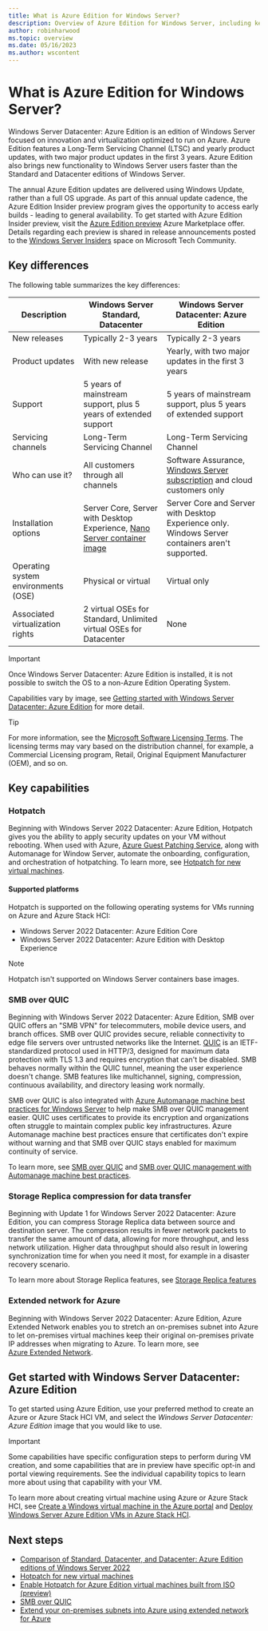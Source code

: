 ```yaml
---
title: What is Azure Edition for Windows Server? 
description: Overview of Azure Edition for Windows Server, including key features and next steps.
author: robinharwood
ms.topic: overview
ms.date: 05/16/2023
ms.author: wscontent 
---
```


# What is Azure Edition for Windows Server?

Windows Server Datacenter: Azure Edition is an edition of Windows Server focused on innovation and
virtualization optimized to run on Azure. Azure Edition features a Long-Term Servicing Channel
(LTSC) and yearly product updates, with two major product updates in the first 3 years. Azure
Edition also brings new functionality to Windows Server users faster than the Standard and
Datacenter editions of Windows Server.

The annual Azure Edition updates are delivered using Windows Update, rather than a full OS upgrade.
As part of this annual update cadence, the Azure Edition Insider preview program gives the
opportunity to access early builds - leading to general availability. To get started with Azure
Edition Insider preview, visit the [Azure Edition preview](https://aka.ms/createWSAEpreview) Azure
Marketplace offer. Details regarding each preview is shared in release announcements posted to the
[Windows Server Insiders](https://techcommunity.microsoft.com/t5/windows-server-insiders/bd-p/WindowsServerInsiders)
space on Microsoft Tech Community.

## Key differences

The following table summarizes the key differences:

| Description | Windows Server Standard, Datacenter | Windows Server Datacenter: Azure Edition |
|--|--|--|
| New releases | Typically 2-3 years | Typically 2-3 years |
| Product updates | With new release | Yearly, with two major updates in the first 3 years |
| Support | 5 years of mainstream support, plus 5 years of extended support | 5 years of mainstream support, plus 5 years of extended support |
| Servicing channels | Long-Term Servicing Channel | Long-Term Servicing Channel |
| Who can use it? | All customers through all channels | Software Assurance, [Windows Server subscription](/azure-stack/hci/manage/vm-activate) and cloud customers only |
| Installation options | Server Core, Server with Desktop Experience, [Nano Server container image](/virtualization/windowscontainers/manage-containers/container-base-images) | Server Core and Server with Desktop Experience only. Windows Server containers aren't supported. |
| Operating system environments (OSE) | Physical or virtual | Virtual only |
| Associated virtualization rights | 2 virtual OSEs for Standard, Unlimited virtual OSEs for Datacenter | None |

> [!IMPORTANT]
> Once Windows Server Datacenter: Azure Edition is installed, it is not possible to switch the OS to a non-Azure Edition Operating System.

Capabilities vary by image, see
[Getting started with Windows Server Datacenter: Azure Edition](#get-started-with-windows-server-datacenter-azure-edition)
for more detail.

> [!TIP]
> For more information, see the
> [Microsoft Software Licensing Terms](https://www.microsoft.com/useterms/). The licensing terms may
> vary based on the distribution channel, for example, a Commercial Licensing program, Retail,
> Original Equipment Manufacturer (OEM), and so on.

## Key capabilities

### Hotpatch

Beginning with Windows Server 2022 Datacenter: Azure Edition, Hotpatch gives you the ability to
apply security updates on your VM without rebooting. When used with Azure,
[Azure Guest Patching Service](/azure/virtual-machines/automatic-vm-guest-patching), along with
Automanage for Window Server, automate the onboarding, configuration, and orchestration of
hotpatching. To learn more, see [Hotpatch for new virtual machines](hotpatch.md).

#### Supported platforms

Hotpatch is supported on the following operating systems for VMs running on Azure and Azure Stack
HCI:

- Windows Server 2022 Datacenter: Azure Edition Core
- Windows Server 2022 Datacenter: Azure Edition with Desktop Experience

> [!NOTE]
> Hotpatch isn't supported on Windows Server containers base images.

### SMB over QUIC

Beginning with Windows Server 2022 Datacenter: Azure Edition, SMB over QUIC offers an "SMB VPN" for
telecommuters, mobile device users, and branch offices. SMB over QUIC provides secure, reliable
connectivity to edge file servers over untrusted networks like the Internet.
[QUIC](https://datatracker.ietf.org/doc/rfc9000/) is an IETF-standardized protocol used in HTTP/3,
designed for maximum data protection with TLS 1.3 and requires encryption that can't be disabled.
SMB behaves normally within the QUIC tunnel, meaning the user experience doesn't change. SMB
features like multichannel, signing, compression, continuous availability, and directory leasing
work normally.

SMB over QUIC is also integrated with
[Azure Automanage machine best practices for Windows Server](/azure/automanage/automanage-windows-server)
to help make SMB over QUIC management easier. QUIC uses certificates to provide its encryption and
organizations often struggle to maintain complex public key infrastructures. Azure Automanage
machine best practices ensure that certificates don't expire without warning and that SMB over QUIC
stays enabled for maximum continuity of service.

To learn more, see [SMB over QUIC](/windows-server/storage/file-server/smb-over-quic) and
[SMB over QUIC management with Automanage machine best practices](/azure/automanage/automanage-smb-over-quic).

### Storage Replica compression for data transfer

Beginning with Update 1 for Windows Server 2022 Datacenter: Azure Edition, you can compress Storage
Replica data between source and destination server. The compression results in fewer network packets
to transfer the same amount of data, allowing for more throughput, and less network utilization.
Higher data throughput should also result in lowering synchronization time for when you need it
most, for example in a disaster recovery scenario.

To learn more about Storage Replica features, see
[Storage Replica features](/windows-server/storage/storage-replica/storage-replica-overview#storage-replica-features)

### Extended network for Azure

Beginning with Windows Server 2022 Datacenter: Azure Edition, Azure Extended Network enables you to
stretch an on-premises subnet into Azure to let on-premises virtual machines keep their original
on-premises private IP addresses when migrating to Azure. To learn more, see  
[Azure Extended Network](/windows-server/manage/windows-admin-center/azure/azure-extended-network).

## Get started with Windows Server Datacenter: Azure Edition

To get started using Azure Edition, use your preferred method to create an Azure or Azure Stack HCI
VM, and select the _Windows Server Datacenter: Azure Edition_ image that you would like to use.  

> [!IMPORTANT]
> Some capabilities have specific configuration steps to perform during VM creation, and some
> capabilities that are in preview have specific opt-in and portal viewing requirements. See the
> individual capability topics to learn more about using that capability with your VM.

To learn more about creating virtual machine using Azure or Azure Stack HCI, see
[Create a Windows virtual machine in the Azure portal](/azure/virtual-machines/windows/quick-create-portal)
and
[Deploy Windows Server Azure Edition VMs in Azure Stack HCI](/azure-stack/hci/manage/windows-server-azure-edition?tabs=hci).

## Next steps

- [Comparison of Standard, Datacenter, and Datacenter: Azure Edition editions of Windows Server 2022](editions-comparison-windows-server-2022.md)
- [Hotpatch for new virtual machines](hotpatch.md)
- [Enable Hotpatch for Azure Edition virtual machines built from ISO (preview)](enable-hotpatch-azure-edition.md)
- [SMB over QUIC](../storage/file-server/smb-over-quic.md)
- [Extend your on-premises subnets into Azure using extended network for Azure](../manage/windows-admin-center/azure/azure-extended-network.md)
